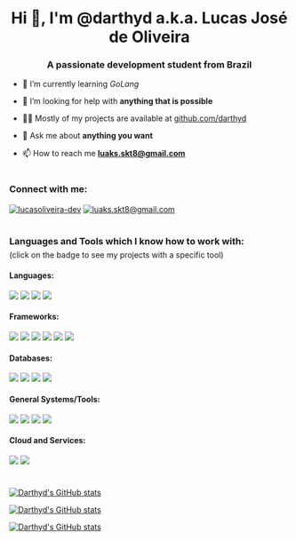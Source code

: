 <h1 align="center">Hi 👋, I'm @darthyd a.k.a. Lucas José de Oliveira</h1>
<h3 align="center">A passionate development student from Brazil</h3>

- 🌱 I’m currently learning *GoLang*

- 🤝 I’m looking for help with **anything that is possible**

- 👨‍💻 Mostly of my projects are available at [github.com/darthyd](github.com/darthyd)

- 💬 Ask me about **anything you want**

- 📫 How to reach me **luaks.skt8@gmail.com**

#

<h3 align="left">Connect with me:</h3>
<p align="left">
  <a href="https://linkedin.com/in/lucasoliveira-dev" target="blank"><img align="center" src="https://img.shields.io/badge/LinkedIn-0077B5?style=for-the-badge&logo=linkedin&logoColor=white" alt="lucasoliveira-dev" /></a>
  <a href="mailto:luaks.skt8@gmail.com" target="blank"><img align="center" src="https://img.shields.io/badge/Gmail-D14836?style=for-the-badge&logo=gmail&logoColor=white" alt="luaks.skt8@gmail.com" /></a>
</p>

#

<h3 align="left" margin-top="20px">Languages and Tools which I know how to work with:</h3>
<p style="margin-top: -10px">(click on the badge to see my projects with a specific tool)</p>

<div style="margin-top: 20px">
    <h4 align="left">Languages:</h4>
    <a style="text-decoration: none" href="https://github.com/darthyd?tab=repositories&language=javascript">
        <img src="https://img.shields.io/badge/JavaScript-F7DF1E?style=for-the-badge&logo=javascript&logoColor=black">
    </a>
    <a style="text-decoration: none" href="https://github.com/darthyd?tab=repositories&language=typescript">
        <img src="https://img.shields.io/badge/TypeScript-007ACC?style=for-the-badge&logo=typescript&logoColor=white">
    </a>
    <a style="text-decoration: none" href="https://github.com/darthyd?tab=repositories&language=go">
        <img src="https://img.shields.io/badge/Golang-00a7d0?style=for-the-badge&logo=go&logoColor=white">
    </a>
    <a style="text-decoration: none" href="https://github.com/darthyd?tab=repositories&language=shell">
        <img src="https://img.shields.io/badge/Shell_Script-121011?style=for-the-badge&logo=gnu-bash&logoColor=white">    
    </a>
</div>

<div>
    <h4>Frameworks:</h4>
    <a style="text-decoration: none" href="https://github.com/darthyd?tab=repositories&q=react">
        <img src="https://img.shields.io/badge/React-20232A?style=for-the-badge&logo=react&logoColor=61DAFB" />
    </a>
    <a style="text-decoration: none" href="https://github.com/darthyd?tab=repositories&q=react-native">
        <img src="https://img.shields.io/badge/React%20Native-316192?style=for-the-badge&logo=react&logoColor=white" />
    </a>
    <a style="text-decoration: none" href="https://github.com/darthyd?tab=repositories&q=material-ui">
        <img src="https://img.shields.io/badge/Material--UI-0081CB?style=for-the-badge&logo=mui&logoColor=white">
    </a>
    <a style="text-decoration: none" href="https://github.com/darthyd?tab=repositories&q=stitches">
        <img src="https://img.shields.io/badge/stitches-292149?style=for-the-badge&logo=stitches&logoColor=white">
    </a>
    <a style="text-decoration: none" href="https://github.com/darthyd?tab=repositories&q=express">
        <img src="https://img.shields.io/badge/Express.js-000000?style=for-the-badge&logo=express&logoColor=white">
    </a>
    <a style="text-decoration: none" href="https://github.com/darthyd?tab=repositories&q=jest">
        <img src="https://img.shields.io/badge/Jest-C21325?style=for-the-badge&logo=jest&logoColor=white">
    </a>
</div>

<div>
    <h4>Databases:</h4>
    <a style="text-decoration: none" href="https://github.com/darthyd?tab=repositories&q=postgres">
        <img src="https://img.shields.io/badge/PostgreSQL-316192?style=for-the-badge&logo=postgresql&logoColor=white">
    </a>
    <a style="text-decoration: none" href="https://github.com/darthyd?tab=repositories&q=mysql">
        <img src="https://img.shields.io/badge/mysql-d76f2a?style=for-the-badge&logo=mysql&logoColor=white">
    </a>
    <a style="text-decoration: none" href="https://github.com/darthyd?tab=repositories&q=mongo">
         <img src="https://img.shields.io/badge/MongoDB-4EA94B?style=for-the-badge&logo=mongodb&logoColor=white">
    </a>
    <a style="text-decoration: none" href="https://github.com/darthyd?tab=repositories&q=firestore">
         <img src="https://img.shields.io/badge/firestore-f68410?style=for-the-badge&logo=firebase&logoColor=white">
    </a>
</div>

<div>
    <h4>General Systems/Tools:</h4>
    <a style="text-decoration: none" href="https://github.com/darthyd?tab=repositories&language=node">
        <img src="https://img.shields.io/badge/Node.js-339933?style=for-the-badge&logo=nodedotjs&logoColor=white">
    </a>
    <a style="text-decoration: none" href="https://github.com/darthyd?tab=repositories&language=docker">
        <img src="https://img.shields.io/badge/docker-00add8?style=for-the-badge&logo=docker&logoColor=white">
    </a>
    <img src="https://img.shields.io/badge/Linux-FCC624?style=for-the-badge&logo=linux&logoColor=black">
    <img src="https://img.shields.io/badge/Git-F05032?style=for-the-badge&logo=git&logoColor=white">
</div>

<div>
    <h4>Cloud and Services:</h4>
    <img src="https://img.shields.io/badge/Heroku-430098?style=for-the-badge&logo=heroku&logoColor=white">
    <img src="https://img.shields.io/badge/Vercel-000000?style=for-the-badge&logo=vercel&logoColor=white">
</div>

#

[![Darthyd's GitHub stats](https://github-readme-stats.vercel.app/api?username=darthyd&show_icons=true&bg_color=0d1117&title_color=58a6ff&text_color=c9d1d9&icon_color=dd6387&locale=en)](https://github.com/darthyd/darthyd)

[![Darthyd's GitHub stats](https://github-readme-stats.vercel.app/api/wakatime?username=darthyd&api_domain=wakapi.dev&custom_title=My%20Time%20Stats%20this%20Week&show_icons=true&bg_color=0d1117&title_color=58a6ff&text_color=c9d1d9&icon_color=dd6387&locale=en)](https://github.com/darthyd/darthyd)

[![Darthyd's GitHub stats](https://github-readme-stats.vercel.app/api/top-langs?username=darthyd&show_icons=true&bg_color=0d1117&title_color=58a6ff&text_color=c9d1d9&icon_color=dd6387&locale=en&layout=compact)](https://github.com/darthyd/darthyd)



